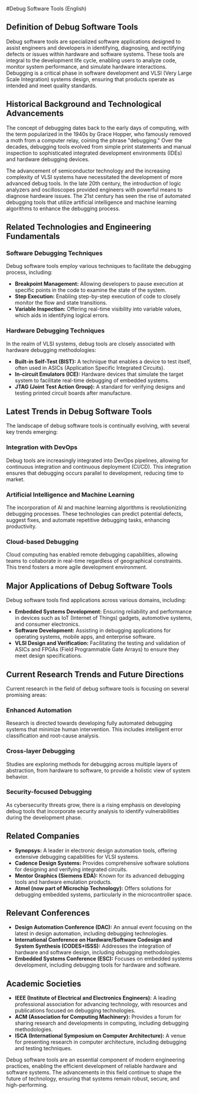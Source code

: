 #Debug Software Tools (English)

## Definition of Debug Software Tools

Debug software tools are specialized software applications designed to assist engineers and developers in identifying, diagnosing, and rectifying defects or issues within hardware and software systems. These tools are integral to the development life cycle, enabling users to analyze code, monitor system performance, and simulate hardware interactions. Debugging is a critical phase in software development and VLSI (Very Large Scale Integration) systems design, ensuring that products operate as intended and meet quality standards.

## Historical Background and Technological Advancements

The concept of debugging dates back to the early days of computing, with the term popularized in the 1940s by Grace Hopper, who famously removed a moth from a computer relay, coining the phrase "debugging." Over the decades, debugging tools evolved from simple print statements and manual inspection to sophisticated integrated development environments (IDEs) and hardware debugging devices.

The advancement of semiconductor technology and the increasing complexity of VLSI systems have necessitated the development of more advanced debug tools. In the late 20th century, the introduction of logic analyzers and oscilloscopes provided engineers with powerful means to diagnose hardware issues. The 21st century has seen the rise of automated debugging tools that utilize artificial intelligence and machine learning algorithms to enhance the debugging process.

## Related Technologies and Engineering Fundamentals

### Software Debugging Techniques

Debug software tools employ various techniques to facilitate the debugging process, including:

- **Breakpoint Management:** Allowing developers to pause execution at specific points in the code to examine the state of the system.
- **Step Execution:** Enabling step-by-step execution of code to closely monitor the flow and state transitions.
- **Variable Inspection:** Offering real-time visibility into variable values, which aids in identifying logical errors.

### Hardware Debugging Techniques

In the realm of VLSI systems, debug tools are closely associated with hardware debugging methodologies:

- **Built-in Self-Test (BIST):** A technique that enables a device to test itself, often used in ASICs (Application Specific Integrated Circuits).
- **In-circuit Emulators (ICE):** Hardware devices that simulate the target system to facilitate real-time debugging of embedded systems.
- **JTAG (Joint Test Action Group):** A standard for verifying designs and testing printed circuit boards after manufacture.

## Latest Trends in Debug Software Tools

The landscape of debug software tools is continually evolving, with several key trends emerging:

### Integration with DevOps

Debug tools are increasingly integrated into DevOps pipelines, allowing for continuous integration and continuous deployment (CI/CD). This integration ensures that debugging occurs parallel to development, reducing time to market.

### Artificial Intelligence and Machine Learning

The incorporation of AI and machine learning algorithms is revolutionizing debugging processes. These technologies can predict potential defects, suggest fixes, and automate repetitive debugging tasks, enhancing productivity.

### Cloud-based Debugging

Cloud computing has enabled remote debugging capabilities, allowing teams to collaborate in real-time regardless of geographical constraints. This trend fosters a more agile development environment.

## Major Applications of Debug Software Tools

Debug software tools find applications across various domains, including:

- **Embedded Systems Development:** Ensuring reliability and performance in devices such as IoT (Internet of Things) gadgets, automotive systems, and consumer electronics.
- **Software Development:** Assisting in debugging applications for operating systems, mobile apps, and enterprise software.
- **VLSI Design and Verification:** Facilitating the testing and validation of ASICs and FPGAs (Field Programmable Gate Arrays) to ensure they meet design specifications.

## Current Research Trends and Future Directions

Current research in the field of debug software tools is focusing on several promising areas:

### Enhanced Automation

Research is directed towards developing fully automated debugging systems that minimize human intervention. This includes intelligent error classification and root-cause analysis.

### Cross-layer Debugging

Studies are exploring methods for debugging across multiple layers of abstraction, from hardware to software, to provide a holistic view of system behavior.

### Security-focused Debugging

As cybersecurity threats grow, there is a rising emphasis on developing debug tools that incorporate security analysis to identify vulnerabilities during the development phase.

## Related Companies

- **Synopsys:** A leader in electronic design automation tools, offering extensive debugging capabilities for VLSI systems.
- **Cadence Design Systems:** Provides comprehensive software solutions for designing and verifying integrated circuits.
- **Mentor Graphics (Siemens EDA):** Known for its advanced debugging tools and hardware emulation products.
- **Atmel (now part of Microchip Technology):** Offers solutions for debugging embedded systems, particularly in the microcontroller space.

## Relevant Conferences

- **Design Automation Conference (DAC):** An annual event focusing on the latest in design automation, including debugging technologies.
- **International Conference on Hardware/Software Codesign and System Synthesis (CODES+ISSS):** Addresses the integration of hardware and software design, including debugging methodologies.
- **Embedded Systems Conference (ESC):** Focuses on embedded systems development, including debugging tools for hardware and software.

## Academic Societies

- **IEEE (Institute of Electrical and Electronics Engineers):** A leading professional association for advancing technology, with resources and publications focused on debugging technologies.
- **ACM (Association for Computing Machinery):** Provides a forum for sharing research and developments in computing, including debugging methodologies.
- **ISCA (International Symposium on Computer Architecture):** A venue for presenting research in computer architecture, including debugging and testing techniques.

Debug software tools are an essential component of modern engineering practices, enabling the efficient development of reliable hardware and software systems. The advancements in this field continue to shape the future of technology, ensuring that systems remain robust, secure, and high-performing.